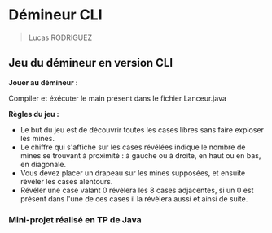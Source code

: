 # Démineur CLI
> Lucas RODRIGUEZ
## Jeu du démineur en version CLI

**Jouer au démineur :** 

Compiler et éxécuter le main présent dans le fichier Lanceur.java


**Règles du jeu :**

* Le but du jeu est de découvrir toutes les cases libres sans faire exploser les mines.
* Le chiffre qui s'affiche sur les cases révélées indique le nombre de mines se trouvant à proximité : à gauche ou à droite, en haut ou en bas, en diagonale.
* Vous devez placer un drapeau sur les mines supposées, et ensuite révéler les cases alentours.
* Révéler une case valant 0 révèlera les 8 cases adjacentes, si un 0 est présent dans l'une de ces cases il la révèlera aussi et ainsi de suite.

### Mini-projet réalisé en TP de Java
